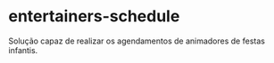 # entertainers-schedule
Solução capaz de realizar os agendamentos de animadores de festas infantis.
